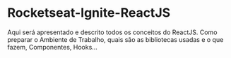 # Rocketseat-Ignite-ReactJS
Aqui será apresentado e descrito todos os conceitos do ReactJS. Como preparar o Ambiente de Trabalho, quais são as bibliotecas usadas e o que fazem, Componentes, Hooks...
